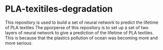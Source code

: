 # PLA-texitiles-degradation
This repository is used to build a set of neural network to predict the lifetime of PLA textiles 
The pporperse of this repository is to set up a set of two layers of neural network to give a prediction of the lifetime of PLA textiles.
This is because that the plastics pollution of ocean was becoming more and more serious.
